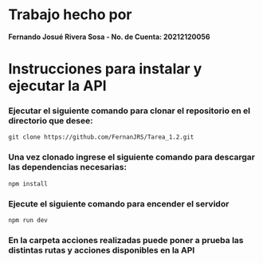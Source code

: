 # Trabajo hecho por

**Fernando Josué Rivera Sosa - No. de Cuenta: 20212120056**

# Instrucciones para instalar y ejecutar la API

### Ejecutar el siguiente comando para clonar el repositorio en el directorio que desee:

```
git clone https://github.com/FernanJRS/Tarea_1.2.git
```

### Una vez clonado ingrese el siguiente comando para descargar las dependencias necesarias:

```
npm install
```

### Ejecute el siguiente comando para encender el servidor

```
npm run dev
```

### En la carpeta acciones realizadas puede poner a prueba las distintas rutas y acciones disponibles en la API
